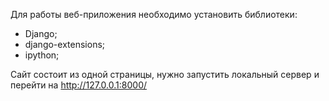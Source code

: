 Для работы веб-приложения необходимо установить библиотеки:
- Django;
- django-extensions;
- ipython;

Сайт состоит из одной страницы, нужно запустить локальный сервер и перейти на http://127.0.0.1:8000/